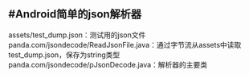 #Android简单的json解析器
---
assets/test_dump.json：测试用的json文件
panda.com/jsondecode/ReadJsonFile.java：通过字节流从assets中读取test_dump.json，保存为string类型
panda.com/jsondecode/pJsonDecode.java：解析器的主要类